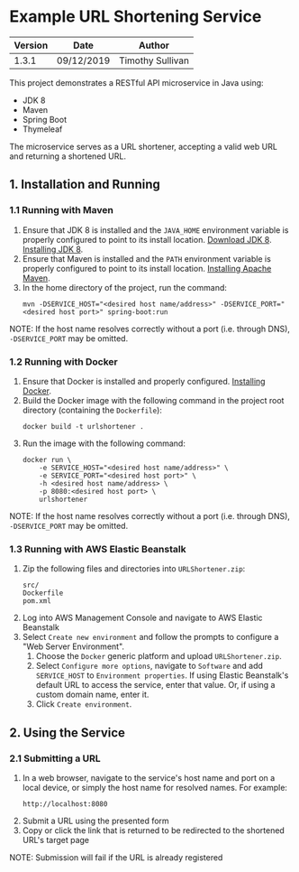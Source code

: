 # Example URL Shortening Service

|Version|Date|Author|
|---|---|---|
|1.3.1|09/12/2019|Timothy Sullivan|

This project demonstrates a RESTful API microservice in Java using:
* JDK 8
* Maven
* Spring Boot
* Thymeleaf

The microservice serves as a URL shortener, accepting a valid web URL and returning a shortened URL.

## 1. Installation and Running

### 1.1 Running with Maven

1. Ensure that JDK 8 is installed and the ```JAVA_HOME``` environment variable is properly configured to point to its install location. [Download JDK 8](https://www.oracle.com/technetwork/java/javase/downloads/jdk8-downloads-2133151.html). [Installing JDK 8](https://docs.oracle.com/javase/8/docs/technotes/guides/install/install_overview.html).
2. Ensure that Maven is installed and the ```PATH``` environment variable is properly configured to point to its install location. [Installing Apache Maven](https://maven.apache.org/install.html).
3. In the home directory of the project, run the command:
    ```
    mvn -DSERVICE_HOST="<desired host name/address>" -DSERVICE_PORT="<desired host port>" spring-boot:run
    ```

NOTE: If the host name resolves correctly without a port (i.e. through DNS), ```-DSERVICE_PORT``` may be omitted.

### 1.2 Running with Docker

1. Ensure that Docker is installed and properly configured. [Installing Docker](https://docs.docker.com/install/).
2. Build the Docker image with the following command in the project root directory (containing the ```Dockerfile```):
    ```
    docker build -t urlshortener .
    ```
3. Run the image with the following command:
    ```
    docker run \
        -e SERVICE_HOST="<desired host name/address>" \
        -e SERVICE_PORT="<desired host port>" \
        -h <desired host name/address> \
        -p 8080:<desired host port> \
        urlshortener
    ```

NOTE: If the host name resolves correctly without a port (i.e. through DNS), ```-DSERVICE_PORT``` may be omitted.

### 1.3 Running with AWS Elastic Beanstalk

1. Zip the following files and directories into ```URLShortener.zip```:
    ```
    src/
    Dockerfile
    pom.xml
    ```
2. Log into AWS Management Console and navigate to AWS Elastic Beanstalk
3. Select ```Create new environment``` and follow the prompts to configure a "Web Server Environment".
    1. Choose the ```Docker``` generic platform and upload ```URLShortener.zip```.
    2. Select ```Configure more options```, navigate to ```Software``` and add ```SERVICE_HOST``` to ```Environment properties```. If using Elastic Beanstalk's default URL to access the service, enter that value. Or, if using a custom domain name, enter it.
    3. Click ```Create environment```.

## 2. Using the Service

### 2.1 Submitting a URL

1. In a web browser, navigate to the service's host name and port on a local device, or simply the host name for resolved names. For example:
    ```
    http://localhost:8080
    ```
2. Submit a URL using the presented form
3. Copy or click the link that is returned to be redirected to the shortened URL's target page

NOTE: Submission will fail if the URL is already registered